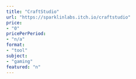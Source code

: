```yaml
---
title: "CraftStudio"
url: "https://sparklinlabs.itch.io/craftstudio"
price: 
- "0"
pricePerPeriod: 
- "n/a"
format: 
- "tool"
subject: 
- "gaming"
featured: "n"
---
```

